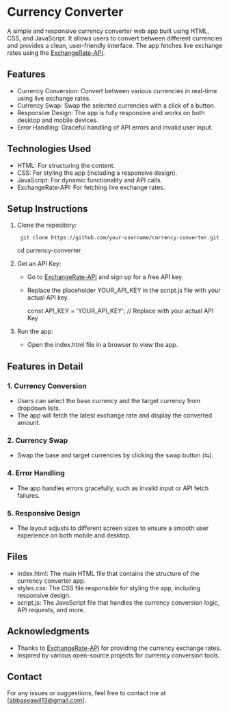 # Currency Converter

A simple and responsive currency converter web app built using HTML, CSS, and JavaScript. It allows users to convert between different currencies and provides a clean, user-friendly interface. The app fetches live exchange rates using the [ExchangeRate-API](https://www.exchangerate-api.com).

## Features

- Currency Conversion: Convert between various currencies in real-time using live exchange rates.
- Currency Swap: Swap the selected currencies with a click of a button.
- Responsive Design: The app is fully responsive and works on both desktop and mobile devices.
- Error Handling: Graceful handling of API errors and invalid user input.

## Technologies Used

- HTML: For structuring the content.
- CSS: For styling the app (including a responsive design).
- JavaScript: For dynamic functionality and API calls.
- ExchangeRate-API: For fetching live exchange rates.

## Setup Instructions

1. Clone the repository:

        git clone https://github.com/your-username/currency-converter.git
    cd currency-converter
    

2. Get an API Key:
   - Go to [ExchangeRate-API](https://www.exchangerate-api.com) and sign up for a free API key.
   - Replace the placeholder YOUR_API_KEY in the script.js file with your actual API key.

        const API_KEY = 'YOUR_API_KEY'; // Replace with your actual API Key
    

3. Run the app:
   - Open the index.html file in a browser to view the app.

## Features in Detail

### 1. Currency Conversion
- Users can select the base currency and the target currency from dropdown lists.
- The app will fetch the latest exchange rate and display the converted amount.

### 2. Currency Swap
- Swap the base and target currencies by clicking the swap button (⇆).

### 4. Error Handling
- The app handles errors gracefully, such as invalid input or API fetch failures.

### 5. Responsive Design
- The layout adjusts to different screen sizes to ensure a smooth user experience on both mobile and desktop.


## Files

- index.html: The main HTML file that contains the structure of the currency converter app.
- styles.css: The CSS file responsible for styling the app, including responsive design.
- script.js: The JavaScript file that handles the currency conversion logic, API requests, and more.


## Acknowledgments

- Thanks to [ExchangeRate-API](https://www.exchangerate-api.com) for providing the currency exchange rates.
- Inspired by various open-source projects for currency conversion tools.

## Contact

For any issues or suggestions, feel free to contact me at [abbaseawil13@gmail.com].